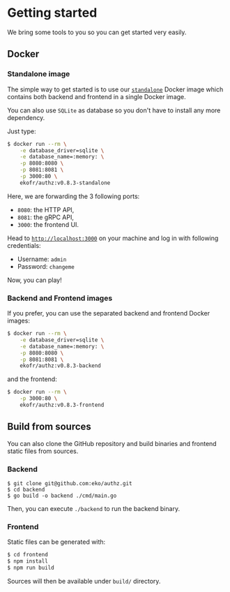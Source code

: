 # Getting started

We bring some tools to you so you can get started very easily.

## Docker

### Standalone image

The simple way to get started is to use our [`standalone`](https://github.com/eko/authz/blob/master/Dockerfile.standalone) Docker image which contains both backend and frontend in a single Docker image.

You can also use `SQLite` as database so you don't have to install any more dependency.

Just type:

```bash
$ docker run --rm \
    -e database_driver=sqlite \
    -e database_name=:memory: \
    -p 8080:8080 \
    -p 8081:8081 \
    -p 3000:80 \
    ekofr/authz:v0.8.3-standalone
```

Here, we are forwarding the 3 following ports:

* `8080`: the HTTP API,
* `8081`: the gRPC API,
* `3000`: the frontend UI.

Head to [`http://localhost:3000`](http://localhost:3000) on your machine and log in with following credentials:
* Username: `admin`
* Password: `changeme`

Now, you can play!

### Backend and Frontend images

If you prefer, you can use the separated backend and frontend Docker images:

```bash
$ docker run --rm \
    -e database_driver=sqlite \
    -e database_name=:memory: \
    -p 8080:8080 \
    -p 8081:8081 \
    ekofr/authz:v0.8.3-backend
```

and the frontend:

```bash
$ docker run --rm \
    -p 3000:80 \
    ekofr/authz:v0.8.3-frontend
```

## Build from sources

You can also clone the GitHub repository and build binaries and frontend static files from sources.

### Backend

```
$ git clone git@github.com:eko/authz.git
$ cd backend
$ go build -o backend ./cmd/main.go
```

Then, you can execute `./backend` to run the backend binary.

### Frontend

Static files can be generated with:

```bash
$ cd frontend
$ npm install
$ npm run build
```

Sources will then be available under `build/` directory.